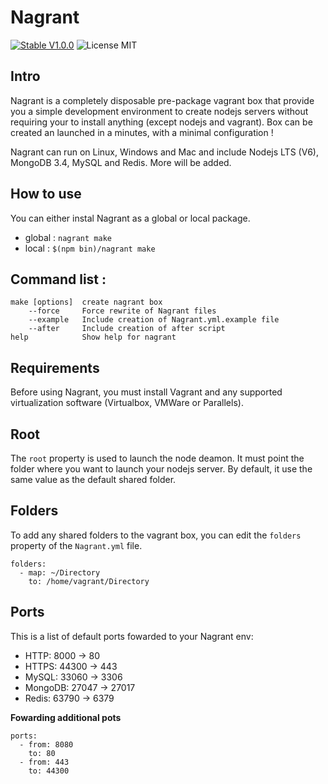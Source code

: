 # Nagrant
[![Stable V1.0.0](https://img.shields.io/badge/stable-v1.0.0-blue.svg)](https://www.npmjs.com/package/nagrant)
![License MIT](https://img.shields.io/badge/license-MIT-blue.svg)

## Intro
Nagrant is a completely disposable pre-package vagrant box that provide you a simple development environment to create nodejs servers without requiring your to install anything (except nodejs and vagrant). Box can be created an launched in a minutes, with a minimal configuration !

Nagrant can run on Linux, Windows and Mac and include Nodejs LTS (V6), MongoDB 3.4, MySQL and Redis. More will be added.

## How to use

You can either instal Nagrant as a global or local package.
- global : `nagrant make`
- local : `$(npm bin)/nagrant make`

## Command list :

	make [options]	create nagrant box
		--force  	Force rewrite of Nagrant files
	 	--example	Include creation of Nagrant.yml.example file
	 	--after  	Include creation of after script
	help          	Show help for nagrant

## Requirements

Before using Nagrant, you must install Vagrant and any supported virtualization software (Virtualbox, VMWare or Parallels).

## Root

The `root` property is used to launch the node deamon. It must point the folder where you want to launch your nodejs server. By default, it use the same value as the default shared folder.

## Folders

To add any shared folders to the vagrant box, you can edit the `folders` property of the `Nagrant.yml` file.

	folders:
	  - map: ~/Directory
	    to: /home/vagrant/Directory

## Ports

This is a list of default ports fowarded to your Nagrant env:

- HTTP: 8000 → 80
- HTTPS: 44300 → 443
- MySQL: 33060 → 3306
- MongoDB: 27047 → 27017
- Redis: 63790 → 6379

**Fowarding additional pots**

	ports:
	  - from: 8080
	    to: 80
	  - from: 443
	    to: 44300
